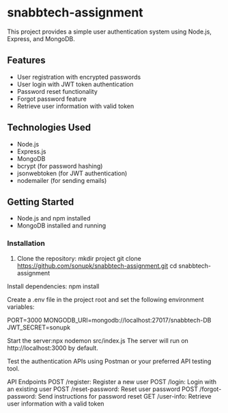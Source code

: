 # snabbtech-assignment


This project provides a simple user authentication system using Node.js, Express, and MongoDB.

## Features

- User registration with encrypted passwords
- User login with JWT token authentication
- Password reset functionality
- Forgot password feature
- Retrieve user information with valid token

## Technologies Used

- Node.js
- Express.js
- MongoDB
- bcrypt (for password hashing)
- jsonwebtoken (for JWT authentication)
- nodemailer (for sending emails)

## Getting Started

- Node.js and npm installed
- MongoDB installed and running

### Installation

1. Clone the repository:
   mkdir project
   git clone https://github.com/sonupk/snabbtech-assignment.git
   cd snabbtech-assignment

Install dependencies:
npm install

Create a .env file in the project root and set the following environment variables:

PORT=3000
MONGODB_URI=mongodb://localhost:27017/snabbtech-DB
JWT_SECRET=sonupk

Start the server:npx nodemon src/index.js
The server will run on http://localhost:3000 by default.

Test the authentication APIs using Postman or your preferred API testing tool.

API Endpoints
POST /register: Register a new user
POST /login: Login with an existing user
POST /reset-password: Reset user password
POST /forgot-password: Send instructions for password reset
GET /user-info: Retrieve user information with a valid token







